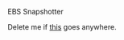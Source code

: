 EBS Snapshotter

Delete me if [this](https://github.com/kubernetes/community/blob/master/contributors/design-proposals/volume-snapshotting.md) goes anywhere.

